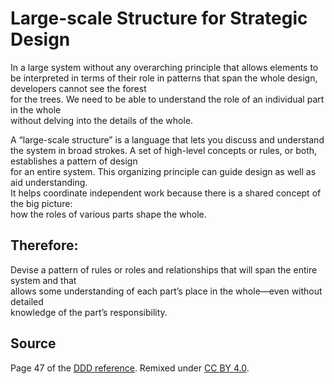 # Large-scale	Structure	for	Strategic	Design

In	a	large	system	without	any	overarching	principle	that	allows	elements	to	be	interpreted	in
terms	of	their	role	in	patterns	that	span	the	whole	design,	developers	cannot	see	the	forest	
for	 the	 trees.	We	need	 to	be	able	 to	understand	 the	role	of	an	individual	part	in	 the	whole	
without	delving	into	the	details	of	the	whole.

A	 “large-scale	 structure”	 is	 a	 language	 that	 lets	 you	 discuss	 and	 understand	 the	 system	 in	
broad	strokes.	A	set	of	high-level	concepts	or	rules,	or	both,	establishes	a	pattern	of	design	
for	an	entire	system.	This	organizing	principle	can	guide	design	as	well	as	aid	understanding.	
It	helps	coordinate	independent	work	because	 there	is	a	shared	concept	of	 the	big	picture:	
how	the	roles	of	various	parts	shape	the	whole.

## Therefore:

Devise	a	pattern	of	rules	or	roles	and	relationships	that	will	span	the	entire	system	and	that	
allows	 some	 understanding	 of	 each	 part’s	 place	 in	 the	 whole—even	 without	 detailed	
knowledge	of	the	part’s	responsibility.	

## Source

Page 47 of the [DDD reference](http://domainlanguage.com/wp-content/uploads/2016/05/DDD_Reference_2015-03.pdf). Remixed under [CC BY 4.0](https://creativecommons.org/licenses/by/4.0/legalcode).
